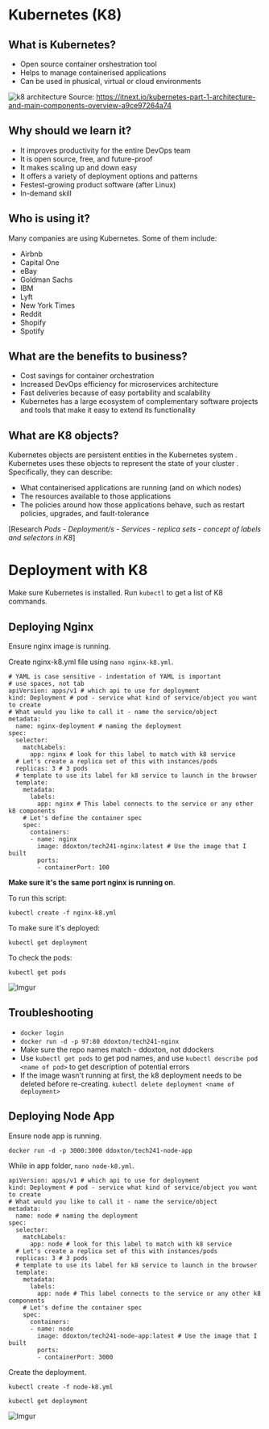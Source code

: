 # Kubernetes (K8)

## What is Kubernetes?
- Open source container orshestration tool
- Helps to manage containerised applications
- Can be used in phusical, virtual or cloud environments

![k8 architecture](https://miro.medium.com/max/1200/0*AnDIb4QsPzh1bnPx.jpg)
Source: <https://itnext.io/kubernetes-part-1-architecture-and-main-components-overview-a9ce97264a74>

## Why should we learn it?
- It improves productivity for the entire DevOps team
- It is open source, free, and future-proof
- It makes scaling up and down easy 
- It offers a variety of deployment options and patterns
- Festest-growing product software (after Linux)
- In-demand skill

## Who is using it?
Many companies are using Kubernetes. Some of them include:

- Airbnb
- Capital One
- eBay
- Goldman Sachs
- IBM
- Lyft
- New York Times
- Reddit
- Shopify
- Spotify

## What are the benefits to business?
- Cost savings for container orchestration
- Increased DevOps efficiency for microservices architecture
- Fast deliveries because of easy portability and scalability
- Kubernetes has a large ecosystem of complementary software projects and tools that make it easy to extend its functionality

## What are K8 objects?

Kubernetes objects are persistent entities in the Kubernetes system . Kubernetes uses these objects to represent the state of your cluster . Specifically, they can describe:

- What containerised applications are running (and on which nodes)
- The resources available to those applications
- The policies around how those applications behave, such as restart policies, upgrades, and fault-tolerance 

[Research *Pods - Deployment/s - Services - replica sets -
concept of labels and selectors in K8*]

# Deployment with K8
Make sure Kubernetes is installed. Run `kubectl` to get a list of K8 commands.

## Deploying Nginx
Ensure nginx image is running.

Create nginx-k8.yml file using `nano nginx-k8.yml`.

```
# YAML is case sensitive - indentation of YAML is important
# use spaces, not tab
apiVersion: apps/v1 # which api to use for deployment
kind: Deployment # pod - service what kind of service/object you want to create
# What would you like to call it - name the service/object
metadata:
  name: nginx-deployment # naming the deployment
spec:
  selector:
    matchLabels:
      app: nginx # look for this label to match with k8 service
  # Let's create a replica set of this with instances/pods
  replicas: 3 # 3 pods
  # template to use its label for k8 service to launch in the browser
  template:
    metadata:
      labels:
        app: nginx # This label connects to the service or any other k8 components
    # Let's define the container spec
    spec:
      containers:
      - name: nginx
        image: ddoxton/tech241-nginx:latest # Use the image that I built
        ports:
        - containerPort: 100
```

**Make sure it's the same port nginx is running on**.

To run this script:

```
kubectl create -f nginx-k8.yml
```

To make sure it's deployed:

```
kubectl get deployment
```

To check the pods:

```
kubectl get pods
```

![Imgur](https://i.imgur.com/zReHkN2.png)

## Troubleshooting
- `docker login`
- `docker run -d -p 97:80 ddoxton/tech241-nginx`
- Make sure the repo names match - ddoxton, not ddockers
- Use `kubectl get pods` to get pod names, and use `kubectl describe pod <name of pod>` to get description of potential errors
- If the image wasn't running at first, the k8 deployment needs to be deleted before re-creating. `kubectl delete deployment <name of deployment>`

## Deploying Node App
Ensure node app is running.

```
docker run -d -p 3000:3000 ddoxton/tech241-node-app
```

While in app folder, `nano node-k8.yml`.

```
apiVersion: apps/v1 # which api to use for deployment
kind: Deployment # pod - service what kind of service/object you want to create
# What would you like to call it - name the service/object
metadata:
  name: node # naming the deployment
spec:
  selector:
    matchLabels:
      app: node # look for this label to match with k8 service
  # Let's create a replica set of this with instances/pods
  replicas: 3 # 3 pods
  # template to use its label for k8 service to launch in the browser
  template: 
    metadata:
      labels:
        app: node # This label connects to the service or any other k8 components
    # Let's define the container spec
    spec:
      containers:
      - name: node
        image: ddoxton/tech241-node-app:latest # Use the image that I built
        ports:
        - containerPort: 3000
```
Create the deployment.
```
kubectl create -f node-k8.yml
```
```
kubectl get deployment
```
![Imgur](https://i.imgur.com/xyod2Dy.png)


